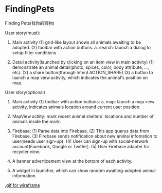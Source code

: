 # FindingPets

Finding Pets(找你的寵物)

User story(must):

1. Main activity
 (1) grid-like layout shows all animals awaiting to be adopted.
 (2) toolbar with action buttons:
   a. search: launch a dialog to setup filter conditions
   
2. Detail activity(launched by clicking on an item view in main activity)
 (1) demonstrate an animal detail(photo, spices, color, body attribute, ..., etc).
 (2) a share button(through Intent.ACTION_SHARE)
 (3) a button to launch a map view activity, which indicates the animal's position on map.

 
User story(optional)

1. Main activity
 (1) toolbar with action buttons:
   a. map: launch a map view activity, indicates animals location around current user position.

2. MapView actiity: mark recent animal shelters' locations and number of animals inside the mark.
3. Firebase:
 (1) Parse data into Firebase.
 (2) This app querys data from Firebase.
 (3) Firebase sends notification about new animal infomation to user(needs user sign-up).
 (4) User can sign-up with social-network account(Facebook, Google or Twitter).
 (5) User Firebase adapter for recycler view.
4. A banner adverticement view at the bottom of each activity.
5. A widget in launcher, which can show random awaiting-adopted animal information.

[.gif for wireframe](https://files.slack.com/files-pri/T351FCRRA-F4H019Z6E/wireframe.gif)

